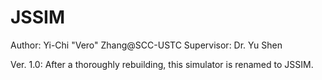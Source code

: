 # JSSIM
Author: Yi-Chi "Vero" Zhang@SCC-USTC
Supervisor: Dr. Yu Shen

Ver. 1.0:
After a thoroughly rebuilding, this simulator is renamed to JSSIM.
